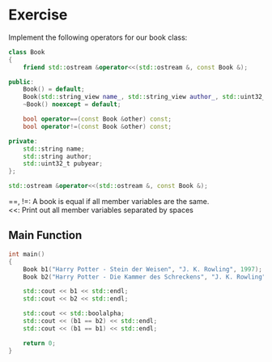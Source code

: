 # Exercise

Implement the following operators for our book class:

```cpp
class Book
{
    friend std::ostream &operator<<(std::ostream &, const Book &);

public:
    Book() = default;
    Book(std::string_view name_, std::string_view author_, std::uint32_t pubyear_);
    ~Book() noexcept = default;

    bool operator==(const Book &other) const;
    bool operator!=(const Book &other) const;

private:
    std::string name;
    std::string author;
    std::uint32_t pubyear;
};

std::ostream &operator<<(std::ostream &, const Book &);
```

==, !=: A book is equal if all member variables are the same.  
<<: Print out all member variables separated by spaces  

## Main Function

```cpp
int main()
{
    Book b1("Harry Potter - Stein der Weisen", "J. K. Rowling", 1997);
    Book b2("Harry Potter - Die Kammer des Schreckens", "J. K. Rowling", 1998);

    std::cout << b1 << std::endl;
    std::cout << b2 << std::endl;

    std::cout << std::boolalpha;
    std::cout << (b1 == b2) << std::endl;
    std::cout << (b1 == b1) << std::endl;

    return 0;
}
```
